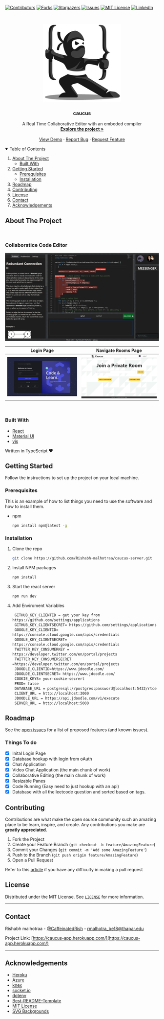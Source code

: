 <!--
*** Thanks for checking out the caucus. If you have a suggestion
*** that would make this better, please fork the repo and create a pull request
*** or simply open an issue with the tag "enhancement".
-->

<!-- PROJECT SHIELDS -->

[![Contributors][contributors-shield]][contributors-url]
[![Forks][forks-shield]][forks-url]
[![Stargazers][stars-shield]][stars-url]
[![Issues][issues-shield]][issues-url]
[![MIT License][license-shield]][license-url]
[![LinkedIn][linkedin-shield]][linkedin-url]

<!-- PROJECT LOGO -->
<br />
<p align="center">
  <a href="https://caucus-app.herokuapp.com/">
    <img src="images/logo.png" alt="Logo" width="256" height="256">
  </a>

  <strong>
    <h3 align="center" >caucus</h3>
  </strong>
  <p align="center">
    A Real Time Collaborative Editor with an embeded compiler
    <br />
    <a href="https://github.com/Rishabh-malhotraa/caucus-server/tree/main/src"><strong>Explore the project »</strong></a>
    <br />
    <br />
    <a href="https://caucus-app.herokuapp.com/">View Demo</a>
    ·
    <a href="https://github.com/Rishabh-malhotraa/caucus-server/issues">Report Bug</a>
    ·
    <a href="https://github.com/Rishabh-malhotraa/caucus-server/issues">Request Feature</a>
  </p>
</p>

<!-- TABLE OF CONTENTS -->
<details open="open">
  <summary>Table of Contents</summary>
  <ol>
    <li>
      <a href="#about-the-project">About The Project</a>
      <ul>
        <li><a href="#built-with">Built With</a></li>
      </ul>
    </li>
    <li>
      <a href="#getting-started">Getting Started</a>
      <ul>
        <li><a href="#prerequisites">Prerequisites</a></li>
        <li><a href="#installation">Installation</a></li>
      </ul>
    </li>
    <li><a href="#roadmap">Roadmap</a></li>
    <li><a href="#contributing">Contributing</a></li>
    <li><a href="#license">License</a></li>
    <li><a href="#contact">Contact</a></li>
    <li><a href="#acknowledgements">Acknowledgements</a></li>
  </ol>
</details>

## About The Project

<br/>

### Collaboratice Code Editor

[![Product Name Screen Shot][product-screenshoti]](https://caucus-app.herokuapp.com/)

|                                       Login Page                                       |                                   Navigate Rooms Page                                   |
| :------------------------------------------------------------------------------------: | :-------------------------------------------------------------------------------------: |
| [![Product Name Screen Shot][product-screenshotii]](https://caucus-app.herokuapp.com/) | [![Product Name Screen Shot][product-screenshotiii]](https://caucus-app.herokuapp.com/) |

<br />

### Built With

- [React](https://reactjs.org/docs/getting-started.html)
- [Material UI](https://material-ui.com/getting-started/installation/)
- [yjs](https://yjs.dev/)

Written in TypeScript ♥

## Getting Started

Follow the instructions to set up the project on your local machine.

### Prerequisites

This is an example of how to list things you need to use the software and how to install them.

- npm

  ```sh
  npm install npm@latest -g
  ```

### Installation

1. Clone the repo

   ```sh
   git clone https://github.com/Rishabh-malhotraa/caucus-server.git
   ```

2. Install NPM packages

   ```sh
   npm install
   ```

3. Start the react server

   ```sh
   npm run dev
   ```

4. Add Enviroment Variables

   ```
    GITHUB_KEY_CLIENTID = get your key from  https://github.com/settings/applications
    GITHUB_KEY_CLIENTSECRET= https://github.com/settings/applications
    GOOGLE_KEY_CLIENTID= https://console.cloud.google.com/apis/credentials
    GOOGLE_KEY_CLIENTSECRET= https://console.cloud.google.com/apis/credentials
    TWITTER_KEY_CONSUMERKEY = https://developer.twitter.com/en/portal/projects
    TWITTER_KEY_CONSUMERSECRET =https://developer.twitter.com/en/portal/projects
    JDOODLE_CLIENTID=https://www.jdoodle.com/
    JDOOLDE_CLIENTSECRET= https://www.jdoodle.com/
    COOKIE_KEYS= your-cookie-secrert
    PROD= false
    DATABASE_URL = postgresql://postgres:password@localhost:5432/rtce
    CLIENT_URL = http://localhost:3000
    JDOODLE_URL = https://api.jdoodle.com/v1/execute
    SERVER_URL = http://localhost:5000
   ```

## Roadmap

See the [open issues](https://github.com/Rishabh-malhotraa/caucus-server/issues) for a list of proposed features (and known issues).

### Things To do

- [x] Inital Login Page
- [x] Database hookup with login from oAuth
- [x] Chat Application
- [x] Video Chat Application (the main chunk of work)
- [x] Collaborative Editing (the main chunk of work)
- [x] Resizable Panes
- [x] Code Running (Easy need to just hookup with an api)
- [x] Database with all the leetcode question and sorted based on tags.

## Contributing

Contributions are what make the open source community such an amazing place to be learn, inspire, and create. Any contributions you make are **greatly appreciated**.

1. Fork the Project
2. Create your Feature Branch (`git checkout -b feature/AmazingFeature`)
3. Commit your Changes (`git commit -m 'Add some AmazingFeature'`)
4. Push to the Branch (`git push origin feature/AmazingFeature`)
5. Open a Pull Request

Refer to this [article](https://medium.com/swlh/guide-to-git-a-practical-approach-27926a1ff564?sk=b54ca413a142c275f5d2901d0384a0db) if you have any difficulty in making a pull request

## License

Distributed under the MIT License. See [`LICENSE`][license-url] for more information.

---

## Contact

Rishabh malhotraa - [@CaffeinatedRish](https://twitter.com/CaffeinatedRish) - rmalhotra_be18@thapar.edu

Project Link: [https://caucus-app.herokuapp.com/](https://caucus-app.herokuapp.com/)

---

## Acknowledgements

- [Heroku](https://www.heroku.com/)
- [Azure](https://azure.microsoft.com/en-us/)
- [knex](https://www.npmjs.com/package/knex)
- [socket.io](https://www.npmjs.com/package/socket.io)
- [dotenv](https://www.npmjs.com/package/dotenv)
- [Best-README-Template](https://github.com/othneildrew/Best-README-Template)
- [MIT License](https://opensource.org/licenses/MIT)
- [SVG Backgrounds](https://www.svgbackgrounds.com/)

<!-- https://www.markdownguide.org/basic-syntax/#reference-style-links -->

[contributors-shield]: https://img.shields.io/github/contributors/Rishabh-malhotraa/caucus-server.svg?style=for-the-badge
[contributors-url]: https://github.com/Rishabh-malhotraa/caucus-server/graphs/contributors
[forks-shield]: https://img.shields.io/github/forks/Rishabh-malhotraa/caucus-server.svg?style=for-the-badge
[forks-url]: https://github.com/Rishabh-malhotraa/caucus-server/network/members
[stars-shield]: https://img.shields.io/github/stars/Rishabh-malhotraa/caucus-server.svg?style=for-the-badge
[stars-url]: https://github.com/Rishabh-malhotraa/caucus-server/stargazers
[issues-shield]: https://img.shields.io/github/issues/Rishabh-malhotraa/caucus-server.svg?style=for-the-badge
[issues-url]: https://github.com/Rishabh-malhotraa/caucus-server/issues
[license-shield]: https://img.shields.io/github/license/Rishabh-malhotraa/caucus-server.svg?style=for-the-badge
[license-url]: https://github.com/Rishabh-malhotraa/caucus-server/blob/main/LICENSE.txt
[linkedin-shield]: https://img.shields.io/badge/-LinkedIn-black.svg?style=for-the-badge&logo=linkedin&colorB=555
[linkedin-url]: https://www.linkedin.com/in/rishabh-malhotra-4536a418b
[product-screenshoti]: images/code-editor.png
[product-screenshotii]: images/login-page.png
[product-screenshotiii]: images/navigation-page.png
